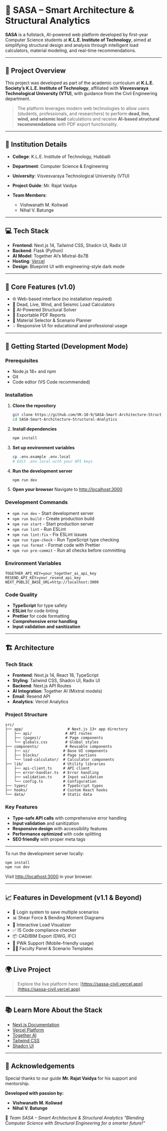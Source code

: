 # 🚀 SASA – Smart Architecture & Structural Analytics

**SASA** is a fullstack, AI-powered web platform developed by first-year Computer Science students at **K.L.E. Institute of Technology**, aimed at simplifying structural design and analysis through intelligent load calculators, material modeling, and real-time recommendations.

---

## 📘 Project Overview

This project was developed as part of the academic curriculum at **K.L.E. Society’s K.L.E. Institute of Technology**, affiliated with **Visvesvaraya Technological University (VTU)**, with guidance from the Civil Engineering department.

> The platform leverages modern web technologies to allow users (students, professionals, and researchers) to perform **dead, live, wind, and seismic load** calculations and receive **AI-based structural recommendations** with PDF export functionality.

---

## 🏫 Institution Details

* **College**: K.L.E. Institute of Technology, Hubballi
* **Department**: Computer Science & Engineering
* **University**: Visvesvaraya Technological University (VTU)
* **Project Guide**: Mr. Rajat Vaidya
* **Team Members**:

  * Vishwanath M. Koliwad 
  * Nihal V. Batunge 

---

## 💻 Tech Stack

* **Frontend**: Next.js 14, Tailwind CSS, Shadcn UI, Radix UI
* **Backend**: Flask (Python)
* **AI Model**: Together AI’s Mixtral-8x7B
* **Hosting**: [Vercel](https://vercel.com)
* **Design**: Blueprint UI with engineering-style dark mode

---

## 🧠 Core Features (v1.0)

* 🌐 Web-based interface (no installation required)
* 🧮 Dead, Live, Wind, and Seismic Load Calculators
* 🤖 AI-Powered Structural Solver
* 📄 Exportable PDF Reports
* 🎯 Material Selector & Scenario Planner
* 💡 Responsive UI for educational and professional usage

---

## 🔧 Getting Started (Development Mode)

### Prerequisites
- Node.js 18+ and npm
- Git
- Code editor (VS Code recommended)

### Installation

1. **Clone the repository**
   ```bash
   git clone https://github.com/VK-10-9/SASA-Smart-Architecture-Structural-Analytics.git
   cd SASA-Smart-Architecture-Structural-Analytics
   ```

2. **Install dependencies**
   ```bash
   npm install
   ```

3. **Set up environment variables**
   ```bash
   cp .env.example .env.local
   # Edit .env.local with your API keys
   ```

4. **Run the development server**
   ```bash
   npm run dev
   ```

5. **Open your browser**
   Navigate to [http://localhost:3000](http://localhost:3000)

### Development Commands
- `npm run dev` - Start development server
- `npm run build` - Create production build
- `npm run start` - Start production server
- `npm run lint` - Run ESLint
- `npm run lint:fix` - Fix ESLint issues
- `npm run type-check` - Run TypeScript type checking
- `npm run format` - Format code with Prettier
- `npm run pre-commit` - Run all checks before committing

### Environment Variables
```env
TOGETHER_API_KEY=your_together_ai_api_key
RESEND_API_KEY=your_resend_api_key
NEXT_PUBLIC_BASE_URL=http://localhost:3000
```

### Code Quality
- **TypeScript** for type safety
- **ESLint** for code linting
- **Prettier** for code formatting
- **Comprehensive error handling**
- **Input validation and sanitization**

---

## 🏗️ Architecture

### Tech Stack
- **Frontend**: Next.js 14, React 18, TypeScript
- **Styling**: Tailwind CSS, Shadcn UI, Radix UI
- **Backend**: Next.js API Routes
- **AI Integration**: Together AI (Mixtral models)
- **Email**: Resend API
- **Analytics**: Vercel Analytics

### Project Structure
```
src/
├── app/                    # Next.js 13+ app directory
│   ├── api/               # API routes
│   ├── (pages)/           # Page components
│   └── globals.css        # Global styles
├── components/            # Reusable components
│   ├── ui/               # Base UI components
│   ├── blocks/           # Page sections
│   └── load-calculator/  # Calculator components
├── lib/                  # Utility libraries
│   ├── api-client.ts     # API client
│   ├── error-handler.ts  # Error handling
│   ├── validation.ts     # Input validation
│   └── config.ts         # Configuration
├── types/                # TypeScript types
├── hooks/                # Custom React hooks
└── data/                 # Static data
```

### Key Features
- **Type-safe API calls** with comprehensive error handling
- **Input validation** and sanitization
- **Responsive design** with accessibility features
- **Performance optimized** with code splitting
- **SEO friendly** with proper meta tags

---

To run the development server locally:

```bash
npm install
npm run dev
```

Visit [http://localhost:3000](http://localhost:3000) in your browser.

---

## 📈 Features in Development (v1.1 & Beyond)

* 🔐 Login system to save multiple scenarios
* 📊 Shear Force & Bending Moment Diagrams
* 🎨 Interactive Load Visualizer
* ✅ IS Code compliance checker
* 📦 CAD/BIM Export (DWG, IFC)
* 📱 PWA Support (Mobile-friendly usage)
* 🧑‍🏫 Faculty Panel & Scenario Templates

---

## 🌍 Live Project

> Explore the live platform here: [https://sassa-civil.vercel.app](https://sassa-civil.vercel.app)

---

## 📚 Learn More About the Stack

* [Next.js Documentation](https://nextjs.org/docs)
* [Vercel Platform](https://vercel.com/)
* [Together AI](https://www.together.ai/)
* [Tailwind CSS](https://tailwindcss.com/)
* [Shadcn UI](https://ui.shadcn.com/)

---

## 🤝 Acknowledgements

Special thanks to our guide **Mr. Rajat Vaidya** for his support and mentorship.

**Developed with passion by:**

* **Vishwanath M. Koliwad**
* **Nihal V. Batunge**

🧠 *Team SASA – Smart Architecture & Structural Analytics*
*"Blending Computer Science with Structural Engineering for a smarter future!"*


